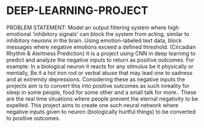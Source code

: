 # DEEP-LEARNING-PROJECT
PROBLEM STATEMENT: Model an output filtering system where high emotional 'inhibitory signals' can block the system from acting, similar to inhibitory neurons in the brain. Using emotion-labeled text data, block messages where negative emotions exceed a defined threshold. (Circadian Rhythm &amp; Alertness Prediction)
It is a project using CNN in deep learning to predict and analyze the negative inputs to return as positive outcomes.
For example:
In a biological neuron it reacts for any stimulus be it physically or mentally, Be it a hot iron rod or verbal abuse that may lead one to sadness and at extremity depressions. Considering these as negative inputs the projects aim is to convert this into positive outcomes as such inreality for sleep in some people, food for some other and a small talk for more..
These are the real time situations where people prevent the eternal negativity to be expelled.
This project aims to create one such neural network where negative inputs given to neuron (biologically hurtful things) to be converted to positive outcomes.  
